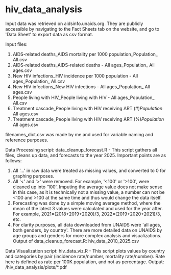 # hiv_data_analysis

Input data was retrieved on aidsinfo.unaids.org. They are publicly accessible by navigating to the Fact Sheets tab on the website, and go to 'Data Sheet' to export data as csv format.

Input files:
1. AIDS-related deaths_AIDS mortality per 1000 population_Population_ All.csv
2. AIDS-related deaths_AIDS-related deaths - All ages_Population_ All ages.csv
3. New HIV infections_HIV incidence per 1000 population - All ages_Population_ All.csv
4. New HIV infections_New HIV infections - All ages_Population_ All ages.csv
5. People living with HIV_People living with HIV - All ages_Population_ All.csv
6. Treatment cascade_People living with HIV receiving ART (#)_Population_ All ages.csv
7. Treatment cascade_People living with HIV receiving ART (%)_Population_ All ages.csv

filenames_dict.csv was made by me and used for variable naming and reference purposes. 

Data Processing script: data_cleanup_forecast.R - This script gathers all files, cleans up data, and forecasts to the year 2025. Important points are as follows:
1. All '...' in raw data were treated as missing values, and converted to 0 for graphing purposes.
2. All '<' and '>' were removed. For example, '<100' or '>100', were cleaned up into '100'. Imputing the average value does not make sense in this case, as it is technically not a missing value, a number can not be <100 and >100 at the same time and thus would change the data itself.
3. Forecasting was done by a simple moving average method, where the mean of the latest 3 values were calculated and used for the year after. For example, 2021=(2018+2019+2020)/3, 2022=(2019+2020+2021)/3, etc.
4. For clarity purposes, all data downloaded from UNAIDS were 'all ages, both genders, by country'. There are more detailed data on UNAIDS by age groups and genders for more complex analysis and visualizations.
Output of data_cleanup_forecast.R: hiv_data_2010_2025.csv

Data Visualization script: hiv_data_viz.R - This script plots values by country and categories by pair (incidence rate/number, mortality rate/number). Rate here is defined as rate per 100K population, and not as percentage.
Output: /hiv_data_analysis/plots/*.pdf



